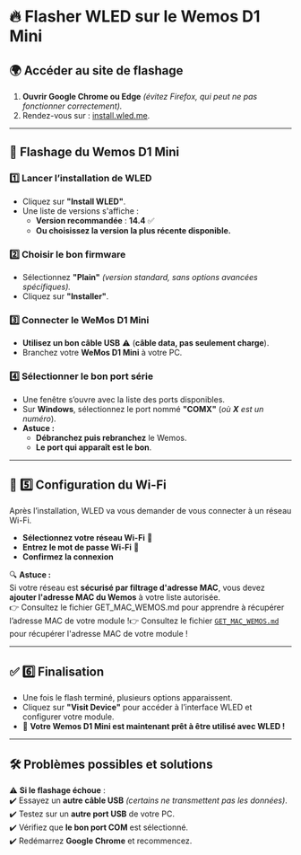# 🔥 Flasher WLED sur le Wemos D1 Mini

## 🌍 Accéder au site de flashage  
1. **Ouvrir Google Chrome ou Edge** *(évitez Firefox, qui peut ne pas fonctionner correctement).*  
2. Rendez-vous sur : [install.wled.me](https://install.wled.me).  

---

## 🚀 Flashage du Wemos D1 Mini  

### 1️⃣ Lancer l’installation de WLED  
- Cliquez sur **"Install WLED"**.  
- Une liste de versions s'affiche :  
  - **Version recommandée** : **14.4** ✅  
  - **Ou choisissez la version la plus récente disponible.**  

### 2️⃣ Choisir le bon firmware  
- Sélectionnez **"Plain"** *(version standard, sans options avancées spécifiques).*  
- Cliquez sur **"Installer"**.  

### 3️⃣ Connecter le WeMos D1 Mini  
- **Utilisez un bon câble USB** ⚠️ (**câble data, pas seulement charge**).  
- Branchez votre **WeMos D1 Mini** à votre PC.  

### 4️⃣ Sélectionner le bon port série  
- Une fenêtre s’ouvre avec la liste des ports disponibles.  
- Sur **Windows**, sélectionnez le port nommé **"COMX"** (*où **X** est un numéro*).  
- **Astuce :**  
  - **Débranchez puis rebranchez** le Wemos.  
  - **Le port qui apparaît est le bon**.  

---

## 📶 5️⃣ Configuration du Wi-Fi  
Après l’installation, WLED va vous demander de vous connecter à un réseau Wi-Fi.  
- **Sélectionnez votre réseau Wi-Fi** 📡  
- **Entrez le mot de passe Wi-Fi** 🔑  
- **Confirmez la connexion**  

🔍 **Astuce :**  
Si votre réseau est **sécurisé par filtrage d'adresse MAC**, vous devez **ajouter l'adresse MAC du Wemos** à votre liste autorisée.  
👉 Consultez le fichier GET_MAC_WEMOS.md pour apprendre à récupérer l’adresse MAC de votre module !👉 Consultez le fichier [`GET_MAC_WEMOS.md`](GET_MAC_WEMOS.md) pour récupérer l'adresse MAC de votre module !  

---

## ✅ 6️⃣ Finalisation  
- Une fois le flash terminé, plusieurs options apparaissent.  
- Cliquez sur **"Visit Device"** pour accéder à l’interface WLED et configurer votre module.  
- 🎉 **Votre Wemos D1 Mini est maintenant prêt à être utilisé avec WLED !**  

---

## 🛠️ Problèmes possibles et solutions  

⚠️ **Si le flashage échoue** :  
✔️ Essayez un **autre câble USB** *(certains ne transmettent pas les données)*.  
✔️ Testez sur un **autre port USB** de votre PC.  
✔️ Vérifiez que **le bon port COM** est sélectionné.  
✔️ Redémarrez **Google Chrome** et recommencez.  

